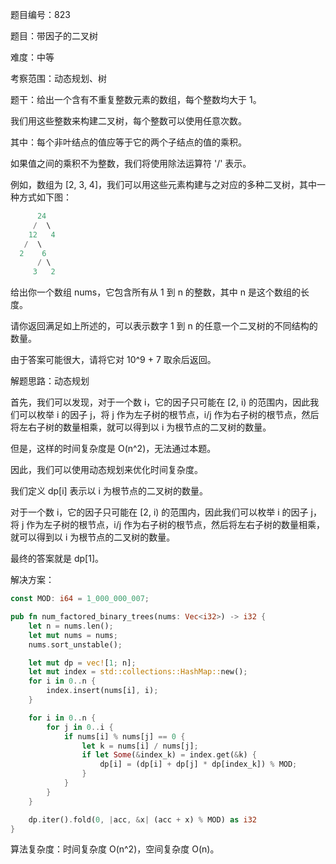 题目编号：823

题目：带因子的二叉树

难度：中等

考察范围：动态规划、树

题干：给出一个含有不重复整数元素的数组，每个整数均大于 1。

我们用这些整数来构建二叉树，每个整数可以使用任意次数。

其中：每个非叶结点的值应等于它的两个子结点的值的乘积。

如果值之间的乘积不为整数，我们将使用除法运算符 '/' 表示。

例如，数组为 [2, 3, 4]，我们可以用这些元素构建与之对应的多种二叉树，其中一种方式如下图：

```rust
      24
     /  \
    12   4
   /  \
  2    6
      / \
     3   2
```

给出你一个数组 nums，它包含所有从 1 到 n 的整数，其中 n 是这个数组的长度。

请你返回满足如上所述的，可以表示数字 1 到 n 的任意一个二叉树的不同结构的数量。

由于答案可能很大，请将它对 10^9 + 7 取余后返回。

解题思路：动态规划

首先，我们可以发现，对于一个数 i，它的因子只可能在 [2, i) 的范围内，因此我们可以枚举 i 的因子 j，将 j 作为左子树的根节点，i/j 作为右子树的根节点，然后将左右子树的数量相乘，就可以得到以 i 为根节点的二叉树的数量。

但是，这样的时间复杂度是 O(n^2)，无法通过本题。

因此，我们可以使用动态规划来优化时间复杂度。

我们定义 dp[i] 表示以 i 为根节点的二叉树的数量。

对于一个数 i，它的因子只可能在 [2, i) 的范围内，因此我们可以枚举 i 的因子 j，将 j 作为左子树的根节点，i/j 作为右子树的根节点，然后将左右子树的数量相乘，就可以得到以 i 为根节点的二叉树的数量。

最终的答案就是 dp[1]。

解决方案：

```rust
const MOD: i64 = 1_000_000_007;

pub fn num_factored_binary_trees(nums: Vec<i32>) -> i32 {
    let n = nums.len();
    let mut nums = nums;
    nums.sort_unstable();

    let mut dp = vec![1; n];
    let mut index = std::collections::HashMap::new();
    for i in 0..n {
        index.insert(nums[i], i);
    }

    for i in 0..n {
        for j in 0..i {
            if nums[i] % nums[j] == 0 {
                let k = nums[i] / nums[j];
                if let Some(&index_k) = index.get(&k) {
                    dp[i] = (dp[i] + dp[j] * dp[index_k]) % MOD;
                }
            }
        }
    }

    dp.iter().fold(0, |acc, &x| (acc + x) % MOD) as i32
}
```

算法复杂度：时间复杂度 O(n^2)，空间复杂度 O(n)。